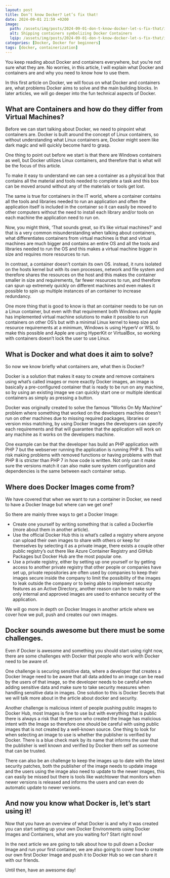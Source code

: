 ```yaml
---
layout: post
title: Don’t know Docker? Let’s fix that!
date: 2024-09-01 21:59 +0200
image:
  path: /assets/img/posts/2024-09-01-don-t-know-docker-let-s-fix-that/img001.webp
  alt: Shipping containers symbolizing Docker Containers
  lqip: /assets/img/posts/2024-09-01-don-t-know-docker-let-s-fix-that/img001_lqip.webp
categories: [Docker, Docker for beginners]
tags: [docker, containerization]
---
```


You keep reading about Docker and containers everywhere, but you’re not sure what they are. No worries, in this article, I will explain what Docker and containers are and why you need to know how to use them.

In this first article on Docker, we will focus on what Docker and containers are, what problems Docker aims to solve and the main building blocks. In later articles, we will go deeper into the fun technical aspects of Docker.

## What are Containers and how do they differ from Virtual Machines?

Before we can start talking about Docker, we need to pinpoint what containers are. Docker is built around the concept of Linux containers, so without understanding what Linux containers are, Docker might seem like dark magic and will quickly become hard to grasp.

One thing to point out before we start is that there are Windows containers as well, but Docker utilizes Linux containers, and therefore that is what will be the focus of this article.

To make it easy to understand we can see a container as a physical box that contains all the material and tools needed to complete a task and this box can be moved around without any of the materials or tools get lost.

The same is true for containers in the IT world, where a container contains all the tools and libraries needed to run an application and often the application itself is included in the container so it can easily be moved to other computers without the need to install each library and/or tools on each machine the application need to run on.

Now, you might think, ‘That sounds great, so it’s like virtual machines?’ and that is a very common misunderstanding when talking about containers, what differentiates containers from virtual machines is that and virtual machines are much bigger and contains an entire OS and all the tools and libraries needed to run the OS and this makes a virtual machine bigger in size and requires more resources to run.

In contrast, a container doesn’t contain its own OS. instead, it runs isolated on the hosts kernel but with its own processes, network and file system and therefore shares the resources on the host and this makes the container smaller in size and requirements, far fewer resources to run, and therefore can spun up extremely quickly on different machines and even makes it possible to spin up multiple instances of an container to increase redundancy.

One more thing that is good to know is that an container needs to be run on a Linux container, but even with that requirement both Windows and Apple has implemented virtual machine solutions to make it possible to run containers on other OS’s but with a minimal Linux kernel to keep size and resource requirements at a minimum, Windows is using HyperV or WSL to make this possible and Apple are using HyperKit or VirtualBox, so working with containers doesn’t lock the user to use Linux.

## What is Docker and what does it aim to solve?

So now we know briefly what containers are, what then is Docker?

Docker is a solution that makes it easy to create and remove containers using what’s called images or more exactly Docker images, an image is basically a pre-configured container that is ready to be run on any machine, so by using an existing image we can quickly start one or multiple identical containers as simply as pressing a button.

Docker was originally created to solve the famous “Works On My Machine” problem where something that worked on the developers machine doesn't run on other machines due to missing required packages, libraries or version miss matching, by using Docker Images the developers can specify each requirements and that will guarantee that the application will work on any machine as it works on the developers machine.

One example can be that the developer has build an PHP application with PHP 7 but the webserver running the application is running PHP 8. This will risk making problems with removed functions or having problems with that PHP 8 is stricter than PHP 7 in how code is written. Not only can it make sure  the versions match it can also make sure system configuration and dependencies is the same between each container setup.

## Where does Docker Images come from?

We have covered that when we want to run a container in Docker, we need to have a Docker Image but where can we get one?

So there are mainly three ways to get a Docker Image:

- Create one yourself by writing something that is called a Dockerfile (more about them in another article).
- Use the official Docker Hub this is what’s called a registry where anyone can upload their own images to share with others or keep for themselves by selecting it as a private image, there exists a couple other public registry’s out there like Azure Container Registry and GitHub Packages but Docker Hub are the most popular one.
- Use a private registry, either by setting up one yourself or by getting access to another private registry that other people or companies have set up, private repositories are often used by companies to keep their images secure inside the company to limit the possibility of the images to leak outside the company or to being able to implement security features as an Active Directory, another reason can be to make sure only internal and approved images are used to enhance security of the application.

We will go more in depth on Docker Images in another article where we cover how we pull, push and creates our own images.

## Docker sounds awesome but there must be some challenges.

Even if Docker is awesome and something you should start using right now, there are some challenges with Docker that people who work with Docker need to be aware of.

One challenge is securing sensitive data, where a developer that creates a Docker Image need to be aware that all data added to an image can be read by the users of that image, so the developer needs to be careful when adding sensitive data and make sure to take security measures when handling sensitive data in images. One solution to this is Docker Secrets that we will talk more about in the article about docker and security.

Another challenge is malicious intent of people pushing public images to Docker Hub, most Images is fine to use but with everything that is public there is always a risk that the person who created the Image has malicious intent with the Image so therefore one should be careful with using public images that is not created by a well-known source. One thing to look for when selecting an image to use is whether the publisher is verified by Docker. There is a blue check mark by its name that informs the user that the publisher is well known and verified by Docker them self as someone that can be trusted.

There can also be an challenge to keep the images up to date with the latest security patches, both the publisher of the image needs to update image and the users using the image also need to update to the newer images, this can easily be missed but there is tools like watchtower that monitors when newer versions is released and informs the users and can even do automatic update to newer versions.

## And now you know what Docker is, let’s start using it!

Now that you have an overview of what Docker is and why it was created you can start setting up your own Docker Environments using Docker Images and Containers, what are you waiting for? Start right now!

In the next article we are going to talk about how to pull down a Docker Image and run your first container, we are also going to cover how to create our own first Docker Image and push it to Docker Hub so we can share it with our friends.

Until then, have an awesome day!
